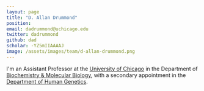 ```yaml
---
layout: page
title: "D. Allan Drummond"
position:
email: dadrummond@uchicago.edu
twitter: dadrummond
github: dad
scholar: -YZ5mIIAAAAJ
image: /assets/images/team/d-allan-drummond.png
---
```

I'm an Assistant Professor at the [University of Chicago] in the Department of [Biochemistry & Molecular Biology], with a secondary appointment in the [Department of Human Genetics].

[University of Chicago]: http://www.uchicago.edu
[Biochemistry & Molecular Biology]: http://bmb.uchospitals.edu
[Department of Human Genetics]: http://genes.uchicago.edu